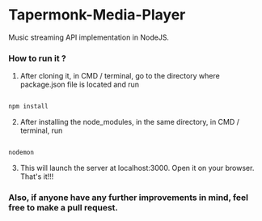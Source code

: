 # Tapermonk-Media-Player

Music streaming API implementation in NodeJS.

### How to run it ?

1) After cloning it, in CMD / terminal, go to the directory where package.json file is located and run

```javascript

npm install

```

2) After installing the node_modules, in the same directory, in CMD / terminal, run

```javascript

nodemon

```

3) This will launch the server at localhost:3000. Open it on your browser. That's it!!!

### Also, if anyone have any further improvements in mind, feel free to make a pull request.
